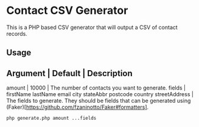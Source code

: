 # Contact CSV Generator

This is a PHP based CSV generator that will output a CSV of contact records.

## Usage

Argument | Default | Description
--------------------------------
amount | 10000 | The number of contacts you want to generate.
fields | firstName lastName email city stateAbbr postcode country streetAddress | The fields to generate. They should be fields that can be generated using (Faker)[https://github.com/fzaninotto/Faker#formatters].

```
php generate.php amount ...fields
```

